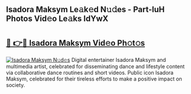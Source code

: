 ## Isadora Maksym Le𝚊k𝚎d N𝚞𝚍es - Part-luH Photos Vid𝚎o Le𝚊ks IdYwX

# <h2><a href="http://fbdo7oz.evod.top/?m=Isadora+Maksym">🔗 👉🔴 Isadora Maksym Vid𝚎o Ph𝚘t𝚘s</a></h2>

[![Isadora Maksym N𝚞d𝚎s](https://i.imgur.com/8V9OHl7.gif)](http://fbdo7oz.evod.top/?m=Isadora+Maksym)
Digital entertainer Isadora Maksym and multimedia artist, celebrated for disseminating dance and lifestyle content via collaborative dance routines and short videos. Public icon Isadora Maksym, celebrated for their tireless efforts to make a positive impact on society. 
